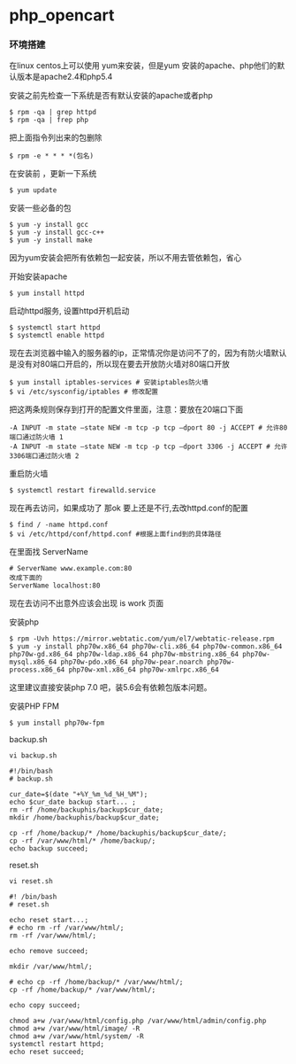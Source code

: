 # php_opencart


### 环境搭建
在linux centos上可以使用 yum来安装，但是yum 安装的apache、php他们的默认版本是apache2.4和php5.4 

安装之前先检查一下系统是否有默认安装的apache或者php
```
$ rpm -qa | grep httpd 
$ rpm -qa | frep php
```

把上面指令列出来的包删除
```
$ rpm -e * * * *(包名)
```

在安装前 ，更新一下系统
```
$ yum update
```

安装一些必备的包
```
$ yum -y install gcc 
$ yum -y install gcc-c++ 
$ yum -y install make
```
因为yum安装会把所有依赖包一起安装，所以不用去管依赖包，省心 

开始安装apache
```
$ yum install httpd
```

启动httpd服务, 设置httpd开机启动
```
$ systemctl start httpd
$ systemctl enable httpd
```

现在去浏览器中输入的服务器的ip，正常情况你是访问不了的，因为有防火墙默认是没有对80端口开启的，所以现在要去开放防火墙对80端口开放
```
$ yum install iptables-services # 安装iptables防火墙 
$ vi /etc/sysconfig/iptables # 修改配置 
```

把这两条规则保存到打开的配置文件里面，注意：要放在20端口下面 
```
-A INPUT -m state –state NEW -m tcp -p tcp –dport 80 -j ACCEPT # 允许80端口通过防火墙 1 
-A INPUT -m state –state NEW -m tcp -p tcp –dport 3306 -j ACCEPT # 允许3306端口通过防火墙 2 
```

重启防火墙
```
$ systemctl restart firewalld.service
```

现在再去访问，如果成功了 那ok 要上还是不行,去改httpd.conf的配置

```
$ find / -name httpd.conf
$ vi /etc/httpd/conf/httpd.conf #根据上面find到的具体路径
```
在里面找 ServerName 
```
# ServerName www.example.com:80 
改成下面的
ServerName localhost:80
```
现在去访问不出意外应该会出现 is work 页面

安装php
```
$ rpm -Uvh https://mirror.webtatic.com/yum/el7/webtatic-release.rpm 
$ yum -y install php70w.x86_64 php70w-cli.x86_64 php70w-common.x86_64 php70w-gd.x86_64 php70w-ldap.x86_64 php70w-mbstring.x86_64 php70w-mysql.x86_64 php70w-pdo.x86_64 php70w-pear.noarch php70w-process.x86_64 php70w-xml.x86_64 php70w-xmlrpc.x86_64 
```
这里建议直接安装php 7.0 吧，装5.6会有依赖包版本问题。

安装PHP FPM
```
$ yum install php70w-fpm
```




backup.sh
```
vi backup.sh
```

```
#!/bin/bash
# backup.sh

cur_date=$(date "+%Y_%m_%d_%H_%M");
echo $cur_date backup start... ;
rm -rf /home/backuphis/backup$cur_date;
mkdir /home/backuphis/backup$cur_date;

cp -rf /home/backup/* /home/backuphis/backup$cur_date/;
cp -rf /var/www/html/* /home/backup/;
echo backup succeed;
```


reset.sh
```
vi reset.sh
```

```
#! /bin/bash
# reset.sh

echo reset start...;
# echo rm -rf /var/www/html/;
rm -rf /var/www/html/;

echo remove succeed;

mkdir /var/www/html/;

# echo cp -rf /home/backup/* /var/www/html/;
cp -rf /home/backup/* /var/www/html/;

echo copy succeed;

chmod a+w /var/www/html/config.php /var/www/html/admin/config.php
chmod a+w /var/www/html/image/ -R
chmod a+w /var/www/html/system/ -R
systemctl restart httpd;
echo reset succeed;
```
